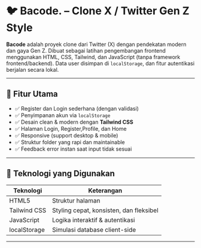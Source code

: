 # 🐦 Bacode. – Clone X / Twitter Gen Z Style

**Bacode** adalah proyek clone dari Twitter (X) dengan pendekatan modern dan gaya Gen Z. Dibuat sebagai latihan pengembangan frontend menggunakan HTML, CSS, Tailwind, dan JavaScript (tanpa framework frontend/backend). Data user disimpan di `localStorage`, dan fitur autentikasi berjalan secara lokal.

---

## 📌 Fitur Utama

- ✅ Register dan Login sederhana (dengan validasi)
- ✅ Penyimpanan akun via `localStorage`
- ✅ Desain clean & modern dengan **Tailwind CSS**
- ✅ Halaman Login, Register,Profile, dan Home
- ✅ Responsive (support desktop & mobile)
- ✅ Struktur folder yang rapi dan maintainable
- ✅ Feedback error instan saat input tidak sesuai

---

## 🧠 Teknologi yang Digunakan

| Teknologi   | Keterangan                              |
|-------------|------------------------------------------|
| HTML5       | Struktur halaman                         |
| Tailwind CSS| Styling cepat, konsisten, dan fleksibel |
| JavaScript  | Logika interaktif & autentikasi         |
| localStorage| Simulasi database client-side            |

---


